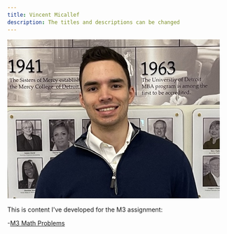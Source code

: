 ```yaml
---
title: Vincent Micallef
description: The titles and descriptions can be changed
---
```



![My Picture](/pics/ProfilePicture.jpg)

This is content I've developed for the M3 assignment:

-[M3 Math Problems](/math/index.md)
